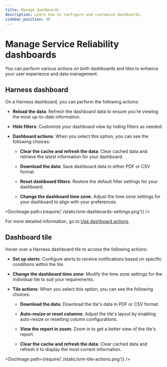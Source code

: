 ```yaml
---
title: Manage dashboards
description: Learn how to configure and customize dashboards.
sidebar_position: 40
---
```


# Manage Service Reliability dashboards

You can perform various actions on both dashboards and tiles to enhance your user experience and data management.

## Harness dashboard

On a Harness dashboard, you can perform the following actions:

- **Reload the data**: Refresh the dashboard data to ensure you're viewing the most up-to-date information.

- **Hide filters**: Customize your dashboard view by hiding filters as needed.

- **Dashboard actions**: When you select this option, you can see the following choices:

    - **Clear the cache and refresh the data**: Clear cached data and retrieve the latest information for your dashboard.

    - **Download the data**: Save dashboard data in either PDF or CSV format.

    - **Reset dashboard filters**: Restore the default filter settings for your dashboard.

    - **Change the dashboard time zone**: Adjust the time zone settings for your dashboard to align with your preferences.

<DocImage path={require('./static/srm-dashboards-settings.png')} />

For more detailed information, go to [Use dashboard actions](/docs/platform/dashboards/use-dashboard-actions).


## Dashboard tile

Hover over a Harness dashboard tile to access the following actions:

- **Set up alerts**: Configure alerts to receive notifications based on specific conditions within the tile.

- **Change the dashboard time zone**: Modify the time zone settings for the individual tile to suit your requirements.

- **Tile actions**: When you select this option, you can see the following choices:

    - **Download the data**: Download the tile's data in PDF or CSV format.

    - **Auto-resize or reset columns**: Adjust the tile's layout by enabling auto-resize or resetting column configurations.

    - **View the report in zoom**: Zoom in to get a better view of the tile's report.

    - **Clear the cache and refresh the data**: Clear cached data and refresh it to display the most current information.

<DocImage path={require('./static/srm-tile-actions.png')} />


